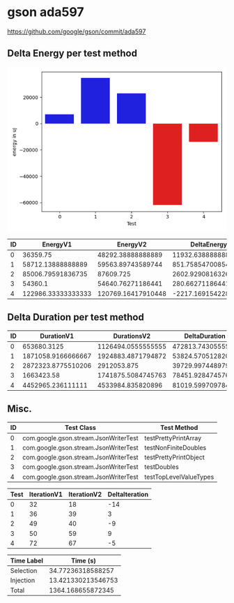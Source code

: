 # gson ada597


https://github.com/google/gson/commit/ada597



## Delta Energy per test method

![](./gson_delta_energy_0_v.png)


| ID | EnergyV1 | EnergyV2 | DeltaEnergy | σV1 | σV2 |
| --- | --- | --- | --- | --- | --- |
| 0 | 36359.75 | 48292.38888888889 | 11932.63888888889 | 2629.7573557269498 | 31172.01159897358 |
| 1 | 58712.13888888889 | 59563.89743589744 | 851.7585470085469 | 33942.520779132195 | 35199.96355970934 |
| 2 | 85006.79591836735 | 87609.725 | 2602.929081632654 | 52575.155706380814 | 55142.14971779188 |
| 3 | 54360.1 | 54640.76271186441 | 280.6627118644101 | 34857.65250515302 | 37050.23607845324 |
| 4 | 122986.33333333333 | 120769.16417910448 | -2217.1691542288463 | 44325.98468950739 | 35986.41969127973 |

## Delta Duration per test method


| ID | DurationV1 | DurationsV2 | DeltaDuration |
| --- | --- | --- | --- |
| 0 | 653680.3125 | 1126494.0555555555 | 472813.7430555555 |
| 1 | 1871058.9166666667 | 1924883.4871794872 | 53824.5705128205 |
| 2 | 2872323.8775510206 | 2912053.875 | 39729.99744897941 |
| 3 | 1663423.58 | 1741875.5084745763 | 78451.92847457621 |
| 4 | 4452965.236111111 | 4533984.835820896 | 81019.59970978461 |

## Misc.

| ID | Test Class | Test Method |
| --- | --- | --- |
| 0 | com.google.gson.stream.JsonWriterTest | testPrettyPrintArray |
| 1 | com.google.gson.stream.JsonWriterTest | testNonFiniteDoubles |
| 2 | com.google.gson.stream.JsonWriterTest | testPrettyPrintObject |
| 3 | com.google.gson.stream.JsonWriterTest | testDoubles |
| 4 | com.google.gson.stream.JsonWriterTest | testTopLevelValueTypes |




| Test | IterationV1 | IterationV2 | DeltaIteration |
| --- | --- | --- | --- |
| 0 | 32 | 18 | -14 |
| 1 | 36 | 39 | 3 |
| 2 | 49 | 40 | -9 |
| 3 | 50 | 59 | 9 |
| 4 | 72 | 67 | -5 |



| Time Label | Time (s) |
| --- | --- |
| Selection | 34.77236318588257 |
| Injection | 13.421330213546753 |
| Total | 1364.168655872345 |


